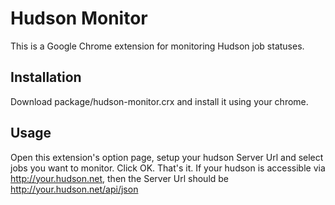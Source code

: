 Hudson Monitor
==============

This is a Google Chrome extension for monitoring Hudson job statuses.

Installation
------------

Download package/hudson-monitor.crx and install it using your chrome.

Usage
-----

Open this extension's option page, setup your hudson Server Url and select jobs you want to monitor. Click OK. That's it.
    If your hudson is accessible via http://your.hudson.net, then the Server Url should be http://your.hudson.net/api/json
